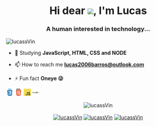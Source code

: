 <h1 align="center">Hi dear <img src="https://raw.githubusercontent.com/kaueMarques/kaueMarques/master/hi.gif" width="30px">, I'm Lucas</h1>
<h3 align="center">A human interested in technology...</h3>
<p align="left"> <img src="https://komarev.com/ghpvc/?username=lucassVin" alt="lucassVin" /> </p>

- 💬 Studying **JavaScript, HTML, CSS and NODE**

- 📫 How to reach me **lucas2006barros@outlook.com**

- ⚡ Fun fact **Oneye 😜**

<p align="left">
<img src="https://raw.githubusercontent.com/devicons/devicon/master/icons/css3/css3-plain-wordmark.svg" alt="css3"  width="20" height="20"/>
<img src="https://raw.githubusercontent.com/devicons/devicon/master/icons/html5/html5-original-wordmark.svg" alt="html5"  width="20" height="20"/>
<img src="https://raw.githubusercontent.com/devicons/devicon/master/icons/javascript/javascript-original.svg" alt="javascript" width="20" height="20"/>
<img src="https://raw.githubusercontent.com/devicons/devicon/master/icons/nodejs/nodejs-original-wordmark.svg" alt="nodejs" width="20" height="20"/></p><p align="center">
<img src="https://github-readme-stats.vercel.app/api?username=lucassVin&show_icons=true" alt="lucassVin"/> 
</p>

<p align="center">
<a href="https://codepen.io/lucassvin" target="blank"><img align="center" src="https://cdn.jsdelivr.net/npm/simple-icons@3.0.1/icons/codepen.svg" alt="lucassVin" height="20" width="20" /></a>
<a href="https://twitter.com/lucass22286597" target="blank"><img align="center" src="https://cdn.jsdelivr.net/npm/simple-icons@3.0.1/icons/twitter.svg" alt="lucassVin" height="20" width="20" /></a>
<a href="https://www.linkedin.com/in/lucass-barros-373180215/" target="blank"><img align="center" src="https://cdn.jsdelivr.net/npm/simple-icons@3.0.1/icons/linkedin.svg" alt="lucassVin" height="20" width="20" /></a>
</p>

